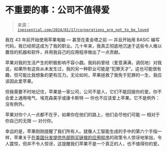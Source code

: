 <!--yml

category: 未分类

date: 2024-05-27 14:54:06

-->

# 不重要的事：公司不值得爱

> 来源：[`inessential.com/2024/01/17/corporations_are_not_to_be_loved`](https://inessential.com/2024/01/17/corporations_are_not_to_be_loved)

我在 43 年前开始使用苹果电脑 — 甚至在麦金塔之前 — 并且开始用 BASIC 编写代码，我已经把这成为了我的职业。几十年来，我真正彻底地沉迷于这些令人难以置信的机器和软件，并用我自己的应用程序做出了一点贡献。

苹果对我的生活产生的积极影响不容小觑。我妈妈曾经（爱意满满，调侃地）对我说，如果所有这些从未发生过，我的另一种职业可能是“犯罪天才”。这也可能很有趣，但可能比我想象的更有压力。无论如何，苹果拯救了我免于犯罪的一生，我应该因此爱苹果。

但我需要不时地记住，苹果是一家公司，公司不是人，它们不能回报你的爱。你不会爱上通用电气、埃克森美孚或康卡斯特 — 你也不应该爱上苹果。它不是例外：没有例外。

苹果对你个人一点都不在乎，如果你在他们的路上，他们会尽他们可能 — 相对于你自己的无限 — 对付你。

幸运的是，苹果刚刚提醒了我们所有人。就像人工智能生成的手中的第六个手指一样，苹果关于[在美国分发提供外部购买链接的应用程序](https://developer.apple.com/support/storekit-external-entitlement-us/)的政策令人惊讶地笨拙，令人震惊，但并不令人惊讶，这提醒我们苹果不是一个真正的人，也不值得你的爱。
